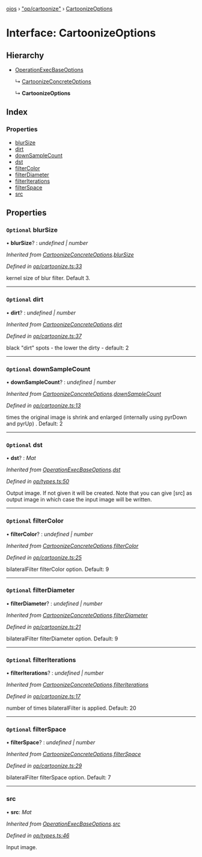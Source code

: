 [ojos](../README.md) › ["op/cartoonize"](../modules/_op_cartoonize_.md) › [CartoonizeOptions](_op_cartoonize_.cartoonizeoptions.md)

# Interface: CartoonizeOptions

## Hierarchy

* [OperationExecBaseOptions](_op_types_.operationexecbaseoptions.md)

  ↳ [CartoonizeConcreteOptions](_op_cartoonize_.cartoonizeconcreteoptions.md)

  ↳ **CartoonizeOptions**

## Index

### Properties

* [blurSize](_op_cartoonize_.cartoonizeoptions.md#optional-blursize)
* [dirt](_op_cartoonize_.cartoonizeoptions.md#optional-dirt)
* [downSampleCount](_op_cartoonize_.cartoonizeoptions.md#optional-downsamplecount)
* [dst](_op_cartoonize_.cartoonizeoptions.md#optional-dst)
* [filterColor](_op_cartoonize_.cartoonizeoptions.md#optional-filtercolor)
* [filterDiameter](_op_cartoonize_.cartoonizeoptions.md#optional-filterdiameter)
* [filterIterations](_op_cartoonize_.cartoonizeoptions.md#optional-filteriterations)
* [filterSpace](_op_cartoonize_.cartoonizeoptions.md#optional-filterspace)
* [src](_op_cartoonize_.cartoonizeoptions.md#src)

## Properties

### `Optional` blurSize

• **blurSize**? : *undefined | number*

*Inherited from [CartoonizeConcreteOptions](_op_cartoonize_.cartoonizeconcreteoptions.md).[blurSize](_op_cartoonize_.cartoonizeconcreteoptions.md#optional-blursize)*

*Defined in [op/cartoonize.ts:33](https://github.com/cancerberoSgx/mirada/blob/3544b58/ojos/src/op/cartoonize.ts#L33)*

kernel size of blur filter. Default 3.

___

### `Optional` dirt

• **dirt**? : *undefined | number*

*Inherited from [CartoonizeConcreteOptions](_op_cartoonize_.cartoonizeconcreteoptions.md).[dirt](_op_cartoonize_.cartoonizeconcreteoptions.md#optional-dirt)*

*Defined in [op/cartoonize.ts:37](https://github.com/cancerberoSgx/mirada/blob/3544b58/ojos/src/op/cartoonize.ts#L37)*

black "dirt" spots - the lower the dirty - default: 2

___

### `Optional` downSampleCount

• **downSampleCount**? : *undefined | number*

*Inherited from [CartoonizeConcreteOptions](_op_cartoonize_.cartoonizeconcreteoptions.md).[downSampleCount](_op_cartoonize_.cartoonizeconcreteoptions.md#optional-downsamplecount)*

*Defined in [op/cartoonize.ts:13](https://github.com/cancerberoSgx/mirada/blob/3544b58/ojos/src/op/cartoonize.ts#L13)*

times the original image is shrink and enlarged (internally using pyrDown and pyrUp) . Default: 2

___

### `Optional` dst

• **dst**? : *Mat*

*Inherited from [OperationExecBaseOptions](_op_types_.operationexecbaseoptions.md).[dst](_op_types_.operationexecbaseoptions.md#optional-dst)*

*Defined in [op/types.ts:50](https://github.com/cancerberoSgx/mirada/blob/3544b58/ojos/src/op/types.ts#L50)*

Output image. If not given it will be created. Note that you can give [src] as output image in which case the input image will be written.

___

### `Optional` filterColor

• **filterColor**? : *undefined | number*

*Inherited from [CartoonizeConcreteOptions](_op_cartoonize_.cartoonizeconcreteoptions.md).[filterColor](_op_cartoonize_.cartoonizeconcreteoptions.md#optional-filtercolor)*

*Defined in [op/cartoonize.ts:25](https://github.com/cancerberoSgx/mirada/blob/3544b58/ojos/src/op/cartoonize.ts#L25)*

bilateralFilter filterColor option. Default: 9

___

### `Optional` filterDiameter

• **filterDiameter**? : *undefined | number*

*Inherited from [CartoonizeConcreteOptions](_op_cartoonize_.cartoonizeconcreteoptions.md).[filterDiameter](_op_cartoonize_.cartoonizeconcreteoptions.md#optional-filterdiameter)*

*Defined in [op/cartoonize.ts:21](https://github.com/cancerberoSgx/mirada/blob/3544b58/ojos/src/op/cartoonize.ts#L21)*

bilateralFilter filterDiameter option. Default: 9

___

### `Optional` filterIterations

• **filterIterations**? : *undefined | number*

*Inherited from [CartoonizeConcreteOptions](_op_cartoonize_.cartoonizeconcreteoptions.md).[filterIterations](_op_cartoonize_.cartoonizeconcreteoptions.md#optional-filteriterations)*

*Defined in [op/cartoonize.ts:17](https://github.com/cancerberoSgx/mirada/blob/3544b58/ojos/src/op/cartoonize.ts#L17)*

number of times bilateralFilter is applied. Default: 20

___

### `Optional` filterSpace

• **filterSpace**? : *undefined | number*

*Inherited from [CartoonizeConcreteOptions](_op_cartoonize_.cartoonizeconcreteoptions.md).[filterSpace](_op_cartoonize_.cartoonizeconcreteoptions.md#optional-filterspace)*

*Defined in [op/cartoonize.ts:29](https://github.com/cancerberoSgx/mirada/blob/3544b58/ojos/src/op/cartoonize.ts#L29)*

bilateralFilter filterSpace option. Default: 7

___

###  src

• **src**: *Mat*

*Inherited from [OperationExecBaseOptions](_op_types_.operationexecbaseoptions.md).[src](_op_types_.operationexecbaseoptions.md#src)*

*Defined in [op/types.ts:46](https://github.com/cancerberoSgx/mirada/blob/3544b58/ojos/src/op/types.ts#L46)*

Input image.
